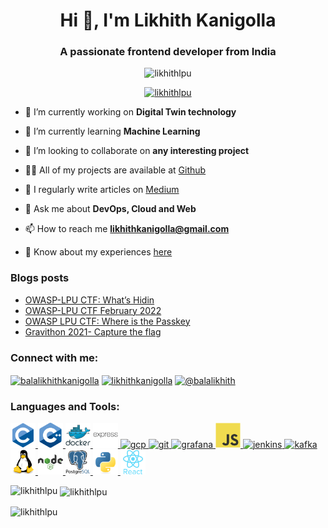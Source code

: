 <h1 align="center">Hi 👋, I'm Likhith Kanigolla</h1>
<h3 align="center">A passionate frontend developer from India</h3>

<p align="center"> <img src="https://komarev.com/ghpvc/?username=likhithlpu&label=Profile%20views&color=0e75b6&style=flat" alt="likhithlpu" /> </p>

<p align="center"> <a href="https://github.com/ryo-ma/github-profile-trophy"><img src="https://github-profile-trophy.vercel.app/?username=likhithlpu&title=Commit,MultiLanguage,PullRequest,Repositories,Experience,Stars,Followers&theme=onedark&align" alt="likhithlpu" /></a> </p>



- 🔭 I’m currently working on **Digital Twin technology**

- 🌱 I’m currently learning **Machine Learning**

- 👯 I’m looking to collaborate on **any interesting project**

- 👨‍💻 All of my projects are available at [Github](https://github.com/Likhithlpu/Likhithlpu)

- 📝 I regularly write articles on [Medium](https://medium.com/@balalikhith)

- 💬 Ask me about **DevOps, Cloud and Web**

- 📫 How to reach me **likhithkanigolla@gmail.com**

- 📄 Know about my experiences [here](https://drive.google.com/file/d/1JUupP-tM2ErHghEJqCEvfNpn9nRH6i_c/view)

### Blogs posts
<!-- BLOG-POST-LIST:START -->
- [OWASP-LPU CTF: What’s Hidin](https://balalikhith.medium.com/owasp-lpu-ctf-whats-hidin-ff401d6a3380?source=rss-2660571e5f30------2)
- [OWASP-LPU CTF February 2022](https://balalikhith.medium.com/owasp-lpu-ctf-february-2022-a4fdd8a022ee?source=rss-2660571e5f30------2)
- [OWASP LPU CTF: Where is the Passkey](https://balalikhith.medium.com/owasp-lpu-ctf-where-is-the-passkey-20e0ed3f868a?source=rss-2660571e5f30------2)
- [Gravithon 2021- Capture the flag](https://balalikhith.medium.com/gravithon-2021-capture-the-flag-e50735cad1bb?source=rss-2660571e5f30------2)
<!-- BLOG-POST-LIST:END -->

<h3 align="left">Connect with me:</h3>
<p align="left">
<a href="https://linkedin.com/in/balalikhithkanigolla" target="blank"><img align="center" src="https://raw.githubusercontent.com/rahuldkjain/github-profile-readme-generator/master/src/images/icons/Social/linked-in-alt.svg" alt="balalikhithkanigolla" height="30" width="40" /></a>
<a href="https://instagram.com/likhithkanigolla" target="blank"><img align="center" src="https://raw.githubusercontent.com/rahuldkjain/github-profile-readme-generator/master/src/images/icons/Social/instagram.svg" alt="likhithkanigolla" height="30" width="40" /></a>
<a href="https://medium.com/@balalikhith" target="blank"><img align="center" src="https://raw.githubusercontent.com/rahuldkjain/github-profile-readme-generator/master/src/images/icons/Social/medium.svg" alt="@balalikhith" height="30" width="40" /></a>
</p>

<h3 align="left">Languages and Tools:</h3>
<p align="left"> <a href="https://www.cprogramming.com/" target="_blank" rel="noreferrer"> <img src="https://raw.githubusercontent.com/devicons/devicon/master/icons/c/c-original.svg" alt="c" width="40" height="40"/> </a> <a href="https://www.w3schools.com/cpp/" target="_blank" rel="noreferrer"> <img src="https://raw.githubusercontent.com/devicons/devicon/master/icons/cplusplus/cplusplus-original.svg" alt="cplusplus" width="40" height="40"/> </a> <a href="https://www.docker.com/" target="_blank" rel="noreferrer"> <img src="https://raw.githubusercontent.com/devicons/devicon/master/icons/docker/docker-original-wordmark.svg" alt="docker" width="40" height="40"/> </a> <a href="https://expressjs.com" target="_blank" rel="noreferrer"> <img src="https://raw.githubusercontent.com/devicons/devicon/master/icons/express/express-original-wordmark.svg" alt="express" width="40" height="40"/> </a> <a href="https://cloud.google.com" target="_blank" rel="noreferrer"> <img src="https://www.vectorlogo.zone/logos/google_cloud/google_cloud-icon.svg" alt="gcp" width="40" height="40"/> </a> <a href="https://git-scm.com/" target="_blank" rel="noreferrer"> <img src="https://www.vectorlogo.zone/logos/git-scm/git-scm-icon.svg" alt="git" width="40" height="40"/> </a> <a href="https://grafana.com" target="_blank" rel="noreferrer"> <img src="https://www.vectorlogo.zone/logos/grafana/grafana-icon.svg" alt="grafana" width="40" height="40"/> </a> <a href="https://developer.mozilla.org/en-US/docs/Web/JavaScript" target="_blank" rel="noreferrer"> <img src="https://raw.githubusercontent.com/devicons/devicon/master/icons/javascript/javascript-original.svg" alt="javascript" width="40" height="40"/> </a> <a href="https://www.jenkins.io" target="_blank" rel="noreferrer"> <img src="https://www.vectorlogo.zone/logos/jenkins/jenkins-icon.svg" alt="jenkins" width="40" height="40"/> </a> <a href="https://kafka.apache.org/" target="_blank" rel="noreferrer"> <img src="https://www.vectorlogo.zone/logos/apache_kafka/apache_kafka-icon.svg" alt="kafka" width="40" height="40"/> </a> <a href="https://www.linux.org/" target="_blank" rel="noreferrer"> <img src="https://raw.githubusercontent.com/devicons/devicon/master/icons/linux/linux-original.svg" alt="linux" width="40" height="40"/> </a> <a href="https://nodejs.org" target="_blank" rel="noreferrer"> <img src="https://raw.githubusercontent.com/devicons/devicon/master/icons/nodejs/nodejs-original-wordmark.svg" alt="nodejs" width="40" height="40"/> </a> <a href="https://www.postgresql.org" target="_blank" rel="noreferrer"> <img src="https://raw.githubusercontent.com/devicons/devicon/master/icons/postgresql/postgresql-original-wordmark.svg" alt="postgresql" width="40" height="40"/> </a> <a href="https://www.python.org" target="_blank" rel="noreferrer"> <img src="https://raw.githubusercontent.com/devicons/devicon/master/icons/python/python-original.svg" alt="python" width="40" height="40"/> </a> <a href="https://reactjs.org/" target="_blank" rel="noreferrer"> <img src="https://raw.githubusercontent.com/devicons/devicon/master/icons/react/react-original-wordmark.svg" alt="react" width="40" height="40"/> </a> </p>

<p><img align="left" src="https://github-readme-stats.vercel.app/api/top-langs?username=likhithlpu&show_icons=true&locale=en&layout=compact" alt="likhithlpu" /></p>

<p>&nbsp;<img align="center" src="https://github-readme-stats.vercel.app/api?username=likhithlpu&show_icons=true&locale=en" alt="likhithlpu" /></p>

<p><img align="center" src="https://github-readme-streak-stats.herokuapp.com/?user=likhithlpu&" alt="likhithlpu" /></p>

